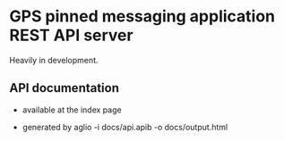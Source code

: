 # GPS pinned messaging application REST API server

Heavily in development. 

## API documentation 

* available at the index page

* generated by aglio -i docs/api.apib -o docs/output.html

